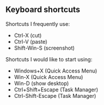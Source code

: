 
## Keyboard shortcuts
Shortcuts I frequently use: 
- Ctrl-X (cut)
- Ctrl-V (paste)
- Shift-Win-S (screenshot)

Shortcuts I would like to start using: 
- Windows+X (Quick Access Menu)
- Win-X (Quick Access Menu)
- Win-D (show desktop)
- Ctrl+Shift+Escape (Task Manager)
- Ctrl-Shift-Escape (Task Manager)

